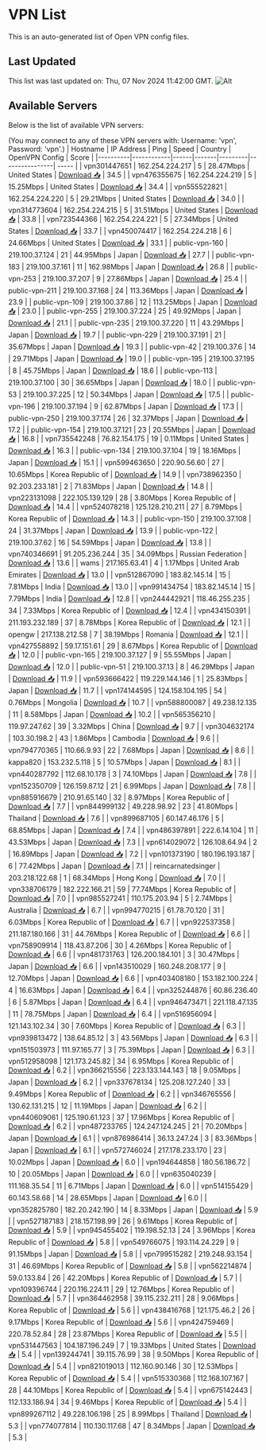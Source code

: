 # VPN List

This is an auto-generated list of Open VPN config files.

## Last Updated

This list was last updated on: Thu, 07 Nov 2024 11:42:00 GMT.
![Alt](https://repobeats.axiom.co/api/embed/186b98318ef1479477931607c1ad7d823f12451f.svg "Repobeats analytics image")

## Available Servers

Below is the list of available VPN servers:

(You may connect to any of these VPN servers with: Username: 'vpn', Password: 'vpn'.)
| Hostname | IP Address | Ping | Speed | Country | OpenVPN Config | Score |
|----------|------------|------|-------|---------|----------------| ----- |
| vpn301447651 | 162.254.224.217 | 5 | 28.47Mbps | United States | [Download 📥](./configs/server_0_US.ovpn) | 34.5 |
| vpn476355675 | 162.254.224.219 | 5 | 15.25Mbps | United States | [Download 📥](./configs/server_1_US.ovpn) | 34.4 |
| vpn555522821 | 162.254.224.220 | 5 | 29.21Mbps | United States | [Download 📥](./configs/server_2_US.ovpn) | 34.0 |
| vpn314773604 | 162.254.224.215 | 5 | 31.51Mbps | United States | [Download 📥](./configs/server_3_US.ovpn) | 33.8 |
| vpn723544366 | 162.254.224.221 | 5 | 27.34Mbps | United States | [Download 📥](./configs/server_4_US.ovpn) | 33.7 |
| vpn450074417 | 162.254.224.218 | 6 | 24.66Mbps | United States | [Download 📥](./configs/server_5_US.ovpn) | 33.1 |
| public-vpn-160 | 219.100.37.124 | 21 | 44.95Mbps | Japan | [Download 📥](./configs/server_6_JP.ovpn) | 27.7 |
| public-vpn-183 | 219.100.37.161 | 11 | 162.98Mbps | Japan | [Download 📥](./configs/server_7_JP.ovpn) | 26.8 |
| public-vpn-253 | 219.100.37.207 | 9 | 27.86Mbps | Japan | [Download 📥](./configs/server_8_JP.ovpn) | 25.4 |
| public-vpn-211 | 219.100.37.168 | 24 | 113.36Mbps | Japan | [Download 📥](./configs/server_9_JP.ovpn) | 23.9 |
| public-vpn-109 | 219.100.37.86 | 12 | 113.25Mbps | Japan | [Download 📥](./configs/server_10_JP.ovpn) | 23.0 |
| public-vpn-255 | 219.100.37.224 | 25 | 49.92Mbps | Japan | [Download 📥](./configs/server_11_JP.ovpn) | 21.1 |
| public-vpn-235 | 219.100.37.220 | 11 | 43.29Mbps | Japan | [Download 📥](./configs/server_12_JP.ovpn) | 19.7 |
| public-vpn-229 | 219.100.37.191 | 21 | 35.67Mbps | Japan | [Download 📥](./configs/server_13_JP.ovpn) | 19.3 |
| public-vpn-42 | 219.100.37.6 | 14 | 29.71Mbps | Japan | [Download 📥](./configs/server_14_JP.ovpn) | 19.0 |
| public-vpn-195 | 219.100.37.195 | 8 | 45.75Mbps | Japan | [Download 📥](./configs/server_15_JP.ovpn) | 18.6 |
| public-vpn-113 | 219.100.37.100 | 30 | 36.65Mbps | Japan | [Download 📥](./configs/server_16_JP.ovpn) | 18.0 |
| public-vpn-53 | 219.100.37.225 | 12 | 50.34Mbps | Japan | [Download 📥](./configs/server_17_JP.ovpn) | 17.5 |
| public-vpn-196 | 219.100.37.194 | 9 | 62.87Mbps | Japan | [Download 📥](./configs/server_18_JP.ovpn) | 17.3 |
| public-vpn-250 | 219.100.37.174 | 26 | 32.37Mbps | Japan | [Download 📥](./configs/server_19_JP.ovpn) | 17.2 |
| public-vpn-154 | 219.100.37.121 | 23 | 20.55Mbps | Japan | [Download 📥](./configs/server_20_JP.ovpn) | 16.8 |
| vpn735542248 | 76.82.154.175 | 19 | 0.11Mbps | United States | [Download 📥](./configs/server_21_US.ovpn) | 16.3 |
| public-vpn-134 | 219.100.37.104 | 19 | 18.16Mbps | Japan | [Download 📥](./configs/server_22_JP.ovpn) | 15.1 |
| vpn599463650 | 220.90.56.60 | 27 | 10.65Mbps | Korea Republic of | [Download 📥](./configs/server_23_KR.ovpn) | 14.9 |
| vpn738962350 | 92.203.233.181 | 2 | 71.83Mbps | Japan | [Download 📥](./configs/server_24_JP.ovpn) | 14.8 |
| vpn223131098 | 222.105.139.129 | 28 | 3.80Mbps | Korea Republic of | [Download 📥](./configs/server_25_KR.ovpn) | 14.4 |
| vpn524078218 | 125.128.210.211 | 27 | 8.79Mbps | Korea Republic of | [Download 📥](./configs/server_26_KR.ovpn) | 14.3 |
| public-vpn-150 | 219.100.37.108 | 24 | 31.37Mbps | Japan | [Download 📥](./configs/server_27_JP.ovpn) | 13.9 |
| public-vpn-122 | 219.100.37.62 | 16 | 54.59Mbps | Japan | [Download 📥](./configs/server_28_JP.ovpn) | 13.8 |
| vpn740346691 | 91.205.236.244 | 35 | 34.09Mbps | Russian Federation | [Download 📥](./configs/server_29_RU.ovpn) | 13.6 |
| wams | 217.165.63.41 | 4 | 1.17Mbps | United Arab Emirates | [Download 📥](./configs/server_30_AE.ovpn) | 13.0 |
| vpn512867090 | 183.82.145.14 | 15 | 7.81Mbps | India | [Download 📥](./configs/server_31_IN.ovpn) | 13.0 |
| vpn991434754 | 183.82.145.14 | 15 | 7.79Mbps | India | [Download 📥](./configs/server_32_IN.ovpn) | 12.8 |
| vpn244442921 | 118.46.255.235 | 34 | 7.33Mbps | Korea Republic of | [Download 📥](./configs/server_33_KR.ovpn) | 12.4 |
| vpn434150391 | 211.193.232.189 | 37 | 8.78Mbps | Korea Republic of | [Download 📥](./configs/server_34_KR.ovpn) | 12.1 |
| opengw | 217.138.212.58 | 7 | 38.19Mbps | Romania | [Download 📥](./configs/server_35_RO.ovpn) | 12.1 |
| vpn427558892 | 59.17.151.61 | 29 | 8.67Mbps | Korea Republic of | [Download 📥](./configs/server_36_KR.ovpn) | 12.0 |
| public-vpn-165 | 219.100.37.127 | 9 | 55.55Mbps | Japan | [Download 📥](./configs/server_37_JP.ovpn) | 12.0 |
| public-vpn-51 | 219.100.37.13 | 8 | 46.29Mbps | Japan | [Download 📥](./configs/server_38_JP.ovpn) | 11.9 |
| vpn593666422 | 119.229.144.146 | 1 | 25.83Mbps | Japan | [Download 📥](./configs/server_39_JP.ovpn) | 11.7 |
| vpn174144595 | 124.158.104.195 | 54 | 0.76Mbps | Mongolia | [Download 📥](./configs/server_40_MN.ovpn) | 10.7 |
| vpn588800087 | 49.238.12.135 | 11 | 8.58Mbps | Japan | [Download 📥](./configs/server_41_JP.ovpn) | 10.2 |
| vpn565356210 | 119.97.247.62 | 39 | 3.32Mbps | China | [Download 📥](./configs/server_42_CN.ovpn) | 9.7 |
| vpn304632174 | 103.30.198.2 | 43 | 1.86Mbps | Cambodia | [Download 📥](./configs/server_43_KH.ovpn) | 9.6 |
| vpn794770365 | 110.66.9.93 | 22 | 7.68Mbps | Japan | [Download 📥](./configs/server_44_JP.ovpn) | 8.6 |
| kappa820 | 153.232.5.118 | 5 | 10.57Mbps | Japan | [Download 📥](./configs/server_45_JP.ovpn) | 8.1 |
| vpn440287792 | 112.68.10.178 | 3 | 74.10Mbps | Japan | [Download 📥](./configs/server_46_JP.ovpn) | 7.8 |
| vpn152350709 | 126.159.87.12 | 21 | 6.99Mbps | Japan | [Download 📥](./configs/server_47_JP.ovpn) | 7.8 |
| vpn885916679 | 210.91.65.140 | 32 | 8.97Mbps | Korea Republic of | [Download 📥](./configs/server_48_KR.ovpn) | 7.7 |
| vpn844999132 | 49.228.98.92 | 23 | 41.80Mbps | Thailand | [Download 📥](./configs/server_49_TH.ovpn) | 7.6 |
| vpn899687105 | 60.147.46.176 | 5 | 68.85Mbps | Japan | [Download 📥](./configs/server_50_JP.ovpn) | 7.4 |
| vpn486397891 | 222.6.14.104 | 11 | 43.53Mbps | Japan | [Download 📥](./configs/server_51_JP.ovpn) | 7.3 |
| vpn614029072 | 126.108.64.94 | 2 | 16.89Mbps | Japan | [Download 📥](./configs/server_52_JP.ovpn) | 7.2 |
| vpn101373190 | 180.196.193.187 | 6 | 77.42Mbps | Japan | [Download 📥](./configs/server_53_JP.ovpn) | 7.1 |
| reincarnatedsinger | 203.218.122.68 | 1 | 68.34Mbps | Hong Kong | [Download 📥](./configs/server_54_HK.ovpn) | 7.0 |
| vpn338706179 | 182.222.166.21 | 59 | 77.74Mbps | Korea Republic of | [Download 📥](./configs/server_55_KR.ovpn) | 7.0 |
| vpn985527241 | 110.175.203.94 | 5 | 2.74Mbps | Australia | [Download 📥](./configs/server_56_AU.ovpn) | 6.7 |
| vpn994770215 | 61.78.70.120 | 31 | 6.03Mbps | Korea Republic of | [Download 📥](./configs/server_57_KR.ovpn) | 6.7 |
| vpn922537358 | 211.187.180.166 | 31 | 44.76Mbps | Korea Republic of | [Download 📥](./configs/server_58_KR.ovpn) | 6.6 |
| vpn758909914 | 118.43.87.206 | 30 | 4.26Mbps | Korea Republic of | [Download 📥](./configs/server_59_KR.ovpn) | 6.6 |
| vpn481731763 | 126.200.184.101 | 3 | 30.47Mbps | Japan | [Download 📥](./configs/server_60_JP.ovpn) | 6.6 |
| vpn143510029 | 160.248.208.177 | 9 | 12.70Mbps | Japan | [Download 📥](./configs/server_61_JP.ovpn) | 6.6 |
| vpn403408180 | 153.182.100.224 | 4 | 16.63Mbps | Japan | [Download 📥](./configs/server_62_JP.ovpn) | 6.4 |
| vpn325244876 | 60.86.236.40 | 6 | 5.87Mbps | Japan | [Download 📥](./configs/server_63_JP.ovpn) | 6.4 |
| vpn946473471 | 221.118.47.135 | 11 | 78.75Mbps | Japan | [Download 📥](./configs/server_64_JP.ovpn) | 6.4 |
| vpn516956094 | 121.143.102.34 | 30 | 7.60Mbps | Korea Republic of | [Download 📥](./configs/server_65_KR.ovpn) | 6.3 |
| vpn939813472 | 138.64.85.12 | 3 | 43.56Mbps | Japan | [Download 📥](./configs/server_66_JP.ovpn) | 6.3 |
| vpn151503973 | 111.97.165.77 | 3 | 75.39Mbps | Japan | [Download 📥](./configs/server_67_JP.ovpn) | 6.3 |
| vpn512958098 | 121.173.245.82 | 34 | 6.95Mbps | Korea Republic of | [Download 📥](./configs/server_68_KR.ovpn) | 6.2 |
| vpn366215556 | 223.133.144.143 | 18 | 9.05Mbps | Japan | [Download 📥](./configs/server_69_JP.ovpn) | 6.2 |
| vpn337678134 | 125.208.127.240 | 33 | 9.49Mbps | Korea Republic of | [Download 📥](./configs/server_70_KR.ovpn) | 6.2 |
| vpn346765556 | 130.62.131.215 | 12 | 11.19Mbps | Japan | [Download 📥](./configs/server_71_JP.ovpn) | 6.2 |
| vpn440609061 | 125.190.61.123 | 37 | 17.96Mbps | Korea Republic of | [Download 📥](./configs/server_72_KR.ovpn) | 6.2 |
| vpn487233765 | 124.247.124.245 | 21 | 70.20Mbps | Japan | [Download 📥](./configs/server_73_JP.ovpn) | 6.1 |
| vpn876986414 | 36.13.247.24 | 3 | 83.36Mbps | Japan | [Download 📥](./configs/server_74_JP.ovpn) | 6.1 |
| vpn572746024 | 217.178.233.170 | 23 | 10.02Mbps | Japan | [Download 📥](./configs/server_75_JP.ovpn) | 6.0 |
| vpn194644858 | 180.56.186.72 | 10 | 20.05Mbps | Japan | [Download 📥](./configs/server_76_JP.ovpn) | 6.0 |
| vpn635040239 | 111.168.35.54 | 11 | 6.71Mbps | Japan | [Download 📥](./configs/server_77_JP.ovpn) | 6.0 |
| vpn514155429 | 60.143.58.68 | 14 | 28.65Mbps | Japan | [Download 📥](./configs/server_78_JP.ovpn) | 6.0 |
| vpn352825780 | 182.20.242.190 | 14 | 8.33Mbps | Japan | [Download 📥](./configs/server_79_JP.ovpn) | 5.9 |
| vpn527187183 | 218.157.198.99 | 26 | 9.61Mbps | Korea Republic of | [Download 📥](./configs/server_80_KR.ovpn) | 5.9 |
| vpn945455402 | 119.198.52.13 | 24 | 3.96Mbps | Korea Republic of | [Download 📥](./configs/server_81_KR.ovpn) | 5.8 |
| vpn549766075 | 193.114.24.229 | 9 | 91.15Mbps | Japan | [Download 📥](./configs/server_82_JP.ovpn) | 5.8 |
| vpn799515282 | 219.248.93.154 | 31 | 46.69Mbps | Korea Republic of | [Download 📥](./configs/server_83_KR.ovpn) | 5.8 |
| vpn562214874 | 59.0.133.84 | 26 | 42.20Mbps | Korea Republic of | [Download 📥](./configs/server_84_KR.ovpn) | 5.7 |
| vpn109396744 | 220.116.224.11 | 29 | 12.76Mbps | Korea Republic of | [Download 📥](./configs/server_85_KR.ovpn) | 5.7 |
| vpn364462958 | 39.115.232.211 | 28 | 9.06Mbps | Korea Republic of | [Download 📥](./configs/server_86_KR.ovpn) | 5.6 |
| vpn438416768 | 121.175.46.2 | 26 | 9.17Mbps | Korea Republic of | [Download 📥](./configs/server_87_KR.ovpn) | 5.6 |
| vpn424759469 | 220.78.52.84 | 28 | 23.87Mbps | Korea Republic of | [Download 📥](./configs/server_88_KR.ovpn) | 5.5 |
| vpn531447563 | 104.187.196.249 | 7 | 19.33Mbps | United States | [Download 📥](./configs/server_89_US.ovpn) | 5.4 |
| vpn139244741 | 39.115.76.99 | 38 | 9.50Mbps | Korea Republic of | [Download 📥](./configs/server_90_KR.ovpn) | 5.4 |
| vpn821019013 | 112.160.90.146 | 30 | 12.53Mbps | Korea Republic of | [Download 📥](./configs/server_91_KR.ovpn) | 5.4 |
| vpn515330368 | 112.168.107.167 | 28 | 44.10Mbps | Korea Republic of | [Download 📥](./configs/server_92_KR.ovpn) | 5.4 |
| vpn675142443 | 112.133.186.94 | 34 | 9.46Mbps | Korea Republic of | [Download 📥](./configs/server_93_KR.ovpn) | 5.4 |
| vpn899267112 | 49.228.106.198 | 25 | 8.99Mbps | Thailand | [Download 📥](./configs/server_94_TH.ovpn) | 5.3 |
| vpn774077814 | 110.130.117.68 | 47 | 8.34Mbps | Japan | [Download 📥](./configs/server_95_JP.ovpn) | 5.3 |
